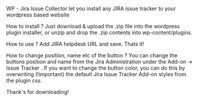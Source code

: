 WP - Jira Issue Collector let you install any JIRA issue tracker to your wordpress based website

How to install ?
Just download & upload the .zip file into the wordpress plugin installer, or unzip and drop the .zip contents into wp-content/plugins.

How to use ?
Add  JIRA helpdesk URL and save. Thats it!

How to change position, name etc of the button ?
You can change the buttons position and name from the Jira Administration under the Add-on -> Issue Tracker . If you want to change the button color, you can do this by overwriting (!important) the default Jira Issue Tracker Add-on styles from the plugin css.

Thank's for downloading!